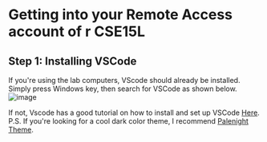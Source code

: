 # Getting into your Remote Access account of r CSE15L
## Step 1: Installing VSCode

If you're using the lab computers, VScode should already be installed. Simply press Windows key, then search for VSCode as shown below.
![image](https://user-images.githubusercontent.com/98483167/211942449-47d23e42-a56f-4093-b9b1-491b378b21a4.png)

If not, Vscode has a good tutorial on how to install and set up VSCode [Here](https://code.visualstudio.com/docs/setup/setup-overview). P.S. If you're looking for a cool dark color theme, I recommend [Palenight Theme](https://marketplace.visualstudio.com/items?itemName=whizkydee.material-palenight-theme).
